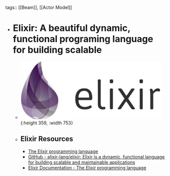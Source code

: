 tags:: [[Beam]], [[Actor Model]]

- # Elixir: A beautiful dynamic, functional programing language for building scalable
	- ![elixir.png](../assets/elixir_1688224138918_0.png){:height 359, :width 753}
	- ## Elixir Resources
		- [The Elixir programming language](https://elixir-lang.org/)
		- [GitHub - elixir-lang/elixir: Elixir is a dynamic, functional language for building scalable and maintainable applications](https://github.com/elixir-lang/elixir)
		- [Elixir Documentation - The Elixir programming language](https://elixir-lang.org/docs.html)